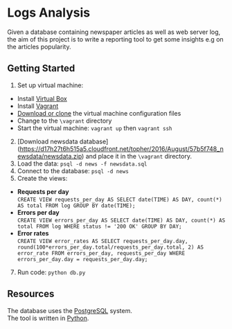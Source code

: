 # Logs Analysis
Given a database containing newspaper articles as well as web server log,
the aim of this project is to write a reporting tool to get some insights e.g
on the articles popularity.  
## Getting Started
1. Set up virtual machine:
  - Install [Virtual Box](https://www.virtualbox.org/)
  - Install [Vagrant](https://www.vagrantup.com/)
  - [Download or clone](https://github.com/udacity/fullstack-nanodegree-vm) the
  virtual machine configuration files
  - Change to the `\vagrant` directory
  - Start the virtual machine: `vagrant up` then `vagrant ssh`
2. [Download newsdata database]
(https://d17h27t6h515a5.cloudfront.net/topher/2016/August/57b5f748_newsdata/newsdata.zip)
and place it in the `\vagrant` directory.
4. Load the data: `psql -d news -f newsdata.sql`
5. Connect to the database: `psql -d news`
6. Create the views:
  - **Requests per day**  
  `CREATE VIEW requests_per_day AS
SELECT date(TIME) AS DAY,
       count(*) AS total
FROM log
GROUP BY date(TIME);`
  - **Errors per day**  
  `CREATE VIEW errors_per_day AS
SELECT date(TIME) AS DAY,
       count(*) AS total
FROM log
WHERE status != '200 OK'
GROUP BY DAY;`
  - **Error rates**  
  `CREATE VIEW error_rates AS
SELECT requests_per_day.day,
       round(100*errors_per_day.total/requests_per_day.total, 2) AS error_rate
FROM errors_per_day,
     requests_per_day
WHERE errors_per_day.day = requests_per_day.day;`
7. Run code: `python db.py`
## Resources
The database uses the [PostgreSQL](https://www.postgresql.org/) system.  
The tool is written in [Python](https://www.python.org/).
